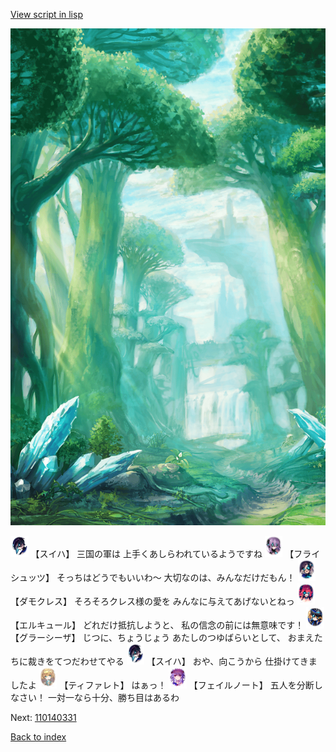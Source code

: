 [View script in lisp](../scripts/110140323.txt)

![forest.png](../images/backgrounds/forest.png)

<img src="../images/units/3401719.png" alt="3401719.png" height="34"/>
【スイハ】
三国の軍は
上手くあしらわれているようですね

<img src="../images/units/3502719.png" alt="3502719.png" height="34"/>
【フライシュッツ】
そっちはどうでもいいわ～
大切なのは、みんなだけだもん！

<img src="../images/units/3103519.png" alt="3103519.png" height="34"/>
【ダモクレス】
そろそろクレス様の愛を
みんなに与えてあげないとねっ

<img src="../images/units/3202519.png" alt="3202519.png" height="34"/>
【エルキュール】
どれだけ抵抗しようと、
私の信念の前には無意味です！

<img src="../images/units/3302619.png" alt="3302619.png" height="34"/>
【グラーシーザ】
じつに、ちょうじょう
あたしのつゆばらいとして、
おまえたちに裁きをてつだわせてやる

<img src="../images/units/3401719.png" alt="3401719.png" height="34"/>
【スイハ】
おや、向こうから
仕掛けてきましたよ

<img src="../images/units/3503211.png" alt="3503211.png" height="34"/>
【ティファレト】
はぁっ！

<img src="../images/units/3401911.png" alt="3401911.png" height="34"/>
【フェイルノート】
五人を分断しなさい！
一対一なら十分、勝ち目はあるわ

Next: [110140331](110140331.md)

[Back to index](index.md)
